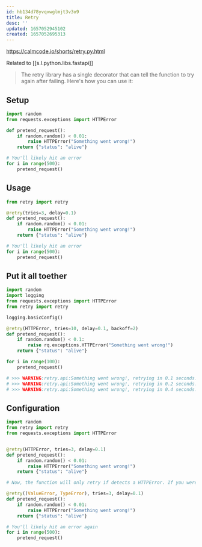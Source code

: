 ```yaml
---
id: hb134d78yvqxwglmjt3v3o9
title: Retry
desc: ''
updated: 1657052945102
created: 1657052695313
---
```


<https://calmcode.io/shorts/retry.py.html>

Related to [[s.l.python.libs.fastapi]]

> The retry library has a single decorator that can tell the function to try again after failing. Here's how you can use it:

## Setup

```python
import random
from requests.exceptions import HTTPError

def pretend_request():
    if random.random() < 0.01:
        raise HTTPError("Something went wrong!")
    return {"status": "alive"}

# You'll likely hit an error
for i in range(500):
    pretend_request()
```

## Usage

```python
from retry import retry

@retry(tries=3, delay=0.1)
def pretend_request():
    if random.random() < 0.01:
        raise HTTPError("Something went wrong!")
    return {"status": "alive"}

# You'll likely hit an error
for i in range(500):
    pretend_request()
```

## Put it all toether

```python
import random
import logging
from requests.exceptions import HTTPError
from retry import retry

logging.basicConfig()

@retry(HTTPError, tries=10, delay=0.1, backoff=2)
def pretend_request():
    if random.random() < 0.1:
        raise rq.exceptions.HTTPError("Something went wrong!")
    return {"status": "alive"}

for i in range(100):
    pretend_request()

# >>> WARNING:retry.api:Something went wrong!, retrying in 0.1 seconds...
# >>> WARNING:retry.api:Something went wrong!, retrying in 0.2 seconds...
# >>> WARNING:retry.api:Something went wrong!, retrying in 0.4 seconds...
```

## Configuration

```python
import random
from retry import retry
from requests.exceptions import HTTPError


@retry(HTTPError, tries=3, delay=0.1)
def pretend_request():
    if random.random() < 0.01:
        raise HTTPError("Something went wrong!")
    return {"status": "alive"}

# Now, the function will only retry if detects a HTTPError. If you were to configure it to only respond to ValueError and TypeError then any other errors will be ignored.

@retry((ValueError, TypeError), tries=3, delay=0.1)
def pretend_request():
    if random.random() < 0.01:
        raise HTTPError("Something went wrong!")
    return {"status": "alive"}

# You'll likely hit an error again
for i in range(500):
    pretend_request()
```




